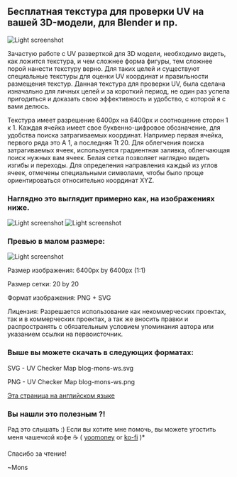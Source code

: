 ## Бесплатная текстура для проверки UV на вашей 3D-модели, для Blender и пр.
![Light screenshot](https://github.com/blyamur/texture-to-check-UV/blob/main/screenshots/sphere.003-800x450.jpg)

Зачастую работе с UV разверткой для 3D модели, необходимо видеть, как ложится текстура, и чем сложнее форма фигуры, тем сложнее порой нанести текстуру верно. Для таких целей и существуют специальные текстуры для оценки UV координат и правильности размещения текстур. Данная текстура для проверки UV, была сделана изначально для личных целей и за короткий период, не один раз успела пригодиться и доказать свою эффективность и удобство, с которой я с вами делюсь.

Текстура имеет разрешение 6400px на 6400px и соотношение сторон 1 к 1. Каждая ячейка имеет свое буквенно-цифровое обозначение, для удобства поиска затрагиваемых координат. Например первая ячейка, первого ряда это А 1, а последняя Tt 20. Для облегчения поиска затрагиваемых ячеек, используется градиентная заливка, облегчающая поиск нужных вам ячеек. Белая сетка позволяет наглядно видеть изгибы и переходы. Для определения направления каждый из углов ячеек, отмечены специальными символами, чтобы было проще ориентироваться относительно координат XYZ.

### Наглядно это выглядит примерно как, на изображениях ниже.
![Light screenshot](https://github.com/blyamur/texture-to-check-UV/blob/main/screenshots/pepper.jpg)
![Light screenshot](https://github.com/blyamur/texture-to-check-UV/blob/main/screenshots/bird%20with%20texture%20map.jpg)

### Превью в малом размере:
![Light screenshot](https://github.com/blyamur/texture-to-check-UV/blob/main/screenshots/uv-checker-map-blog-mons-ws_prev-800x800.jpg)

Размер изображения: 6400px by 6400px (1:1)

Размер сетки: 20 by 20

Формат изображения: PNG + SVG

Лицензия: Разрешается использование как некоммерческих проектах, так и в коммерческих проектах, а так же вносить правки и распространять с обязательным условием упоминания автора или указанием ссылки на первоисточник.

### Выше вы можете скачать в следующих форматах:

SVG -  UV Checker Map blog-mons-ws.svg 

PNG - UV Checker Map blog-mons-ws.png

[Эта страница на английском языке](https://github.com/blyamur/texture-to-check-UV)


### Вы нашли это  полезным ?!

Рад это слышать :) Если вы хотите мне помочь, вы можете угостить меня чашечкой кофе :coffee: ( [yoomoney](https://yoomoney.ru/to/41001158104834) or [ko-fi](https://ko-fi.com/W7W460SQ3) )*

Спасибо за чтение!

~Mons
